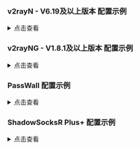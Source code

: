 ### v2rayN - V6.19及以上版本 配置示例

<details><summary>点击查看</summary><br>

| 名称 | 值 |
| :--- | :--- |
| 地址 | 服务端的域名 或 IP |
| 端口 | 443 |
| 用户ID | chika |
| 流控 | 留空 |
| 传输协议 | grpc |
|  | multi |
| 路径 | grpc |
| 传输层安全 | reality |
| SNI | `www.lovelive-anime.jp` |
| Fingerprint | chrome |
| PublicKey | Z84J2IelR9ch3k8VtlVhhs5ycBUlXA7wHBWcBrjqnAw |
| ShortId | 6ba85179e30d4fc2 |
| SpiderX | 留空 |

![1](https://user-images.githubusercontent.com/88967758/225035376-bb5a3f63-6906-4b13-877f-c6f1433a02d9.png)

</details>

### v2rayNG - V1.8.1及以上版本 配置示例

<details><summary>点击查看</summary><br>

| 名称 | 值 |
| :--- | :--- |
| 地址(address) | 服务端的域名 或 IP |
| 端口(prot) | 443 |
| 用户ID(id) | chika |
| 流控(flow) | 留空 |
| 加密方式(encryption) | none |
| 传输协议(network) | grpc |
| gRPC 传输模式 (mode) | multi |
| 伪装域名(host) | 留空 |
| path | grpc |
| 传输层安全(tls) | reality |
| SNI | `www.lovelive-anime.jp` |
| Fingerprint | chrome |
| PublicKey | Z84J2IelR9ch3k8VtlVhhs5ycBUlXA7wHBWcBrjqnAw |
| ShortID | 6ba85179e30d4fc2 |
| SpiderX | 留空 |

</details>

### PassWall 配置示例

<details><summary>点击查看</summary><br>

| 名称 | 值 |
| :--- | :--- |
| 类型 | Xray |
| 传输协议 | VLESS |
| 地址（支持域名） | 服务端的域名 或 IP |
| 端口 | 443 |
| 加密方式 | none |
| ID | chika |
| TLS | 勾上 |
| flow | 停用 |
| REALITY | 勾上 |
| 域名 | `www.lovelive-anime.jp` |
| 公钥 | Z84J2IelR9ch3k8VtlVhhs5ycBUlXA7wHBWcBrjqnAw |
| Short Id | 6ba85179e30d4fc2 |
| Spider X | 留空 |
| 指纹伪造 | chrome |
| 传输协议 | gRPC |
| ServiceName | grpc |
| gRPC 传输模式 | multi |
| 健康检查 | 不勾 |
| 初始窗口大小 | 0 |
| MUX | 不勾 |

</details>

### ShadowSocksR Plus+ 配置示例

<details><summary>点击查看</summary><br>

| 名称 | 值 |
| :--- | :--- |
| 服务器节点类型 | V2Ray/Xray |
| V2Ray/XRay 协议 | VLESS |
| 服务器地址 | 服务端的域名 或 IP |
| 端口 | 443 |
| Vmess/VLESS ID (UUID) | chika |
| VLESS 加密 | none |
| 传输协议 | gRPC |
| gRPC 服务名称 | grpc |
| gRPC 模式 | Multi |
| 初始窗口大小 | 0 |
| H2/gRPC 健康检查 | 不勾 |
| TLS | 不勾 |
| REALITY | 勾上 |
| Public key | Z84J2IelR9ch3k8VtlVhhs5ycBUlXA7wHBWcBrjqnAw |
| Short ID | 6ba85179e30d4fc2 |
| spiderX | 留空 |
| 指纹伪造 | chrome |
| TLS 主机名 | `www.lovelive-anime.jp` |
| Mux | 不勾 |
| 启用自动切换 | 不勾 |
| 本地端口 | 1234 |

</details>
